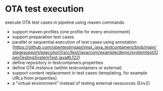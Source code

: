 # OTA test execution

execute OTA test cases in pipeline using maven commands

* support maven profiles (one profile for every environment)
* support preparation test cases
* parallel or sequential execution of test cases using annotation (https://github.com/opentestingapi/impl_java_testcontainers/blob/main/stagesupport/execution1/src/test/java/com/example/demo/systemtest/OpenTestingSystemTest.java#L122)
* define repository in testcontainers.properties
* define OTA instance (within testcontainers or external)
* support content replacement in test cases (templating, for example URLs from properties)
* a "virtual environment" instead of testing external ressources (Env2)
